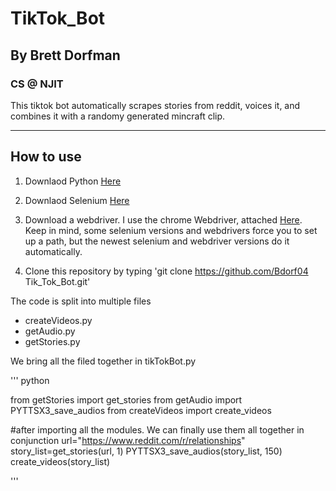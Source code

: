 # TikTok_Bot
## By Brett Dorfman
### CS @ NJIT

This tiktok bot automatically scrapes stories from reddit, voices it, and combines it with a randomy generated mincraft clip. 

---

## How to use

1. Downlaod Python [Here](https://www.python.org/downloads/)

2. Downlaod Selenium [Here](https://pypi.org/project/selenium/)

3. Download a webdriver. I use the chrome Webdriver, attached [Here](https://chromedriver.chromium.org/downloads). Keep in mind, some selenium versions and webdrivers force you to set up a path, but the newest selenium and webdriver versions do it automatically. 

4. Clone this repository by typing
    'git clone https://github.com/Bdorf04 Tik_Tok_Bot.git'


The code is split into multiple files

* createVideos.py
* getAudio.py
* getStories.py

We bring all the filed together in tikTokBot.py

''' python

from getStories import get_stories
from getAudio import PYTTSX3_save_audios
from createVideos import create_videos


#after importing all the modules. We can finally use them all together in conjunction
url="https://www.reddit.com/r/relationships" 
story_list=get_stories(url, 1)
PYTTSX3_save_audios(story_list, 150)
create_videos(story_list)

'''
